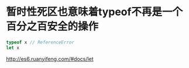 # 暂时性死区也意味着typeof不再是一个百分之百安全的操作

```js
typeof x // ReferenceError
let x
```

http://es6.ruanyifeng.com/#docs/let
